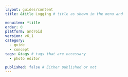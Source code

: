```yaml
---
layout: guides/content
title: &title Logging # title as shown in the menu and 

menuitem: *title
order: 0
platform: android
version: v6_1
category: 
  - guide
  - concept
tags: &tags # tags that are necessary
  - photo editor 

published: false # Either published or not 
---
```

